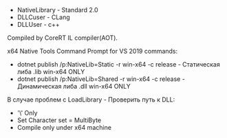 - NativeLibrary - Standard 2.0
- DLLCuser - CLang
- DLLUser - c++

Compiled by CoreRT IL compiler(AOT).

x64 Native Tools Command Prompt for VS 2019 commands:
- dotnet publish /p:NativeLib=Static -r win-x64 -c release - Статическая либа .lib win-x64 ONLY
- dotnet publish /p:NativeLib=Shared -r win-x64 -c release - Динамическая либа .dll win-x64 ONLY

В случае проблем с LoadLibrary - Проверить путь к DLL:
- '\\' Only
- Set Character set = MultiByte
- Compile only under x64 machine
